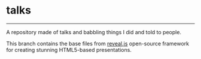 talks
=====

---

A repository made of talks and babbling things I did and told to people.

This branch contains the base files from [reveal.js][1] open-source framework
for creating stunning HTML5-based presentations.

[1]: https://github.com/hakimel/reveal.js
